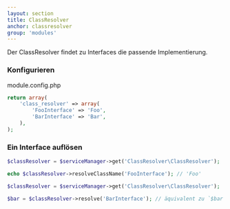 ```yaml
---
layout: section
title: ClassResolver
anchor: classresolver
group: 'modules'
---
```


Der ClassResolver findet zu Interfaces die passende Implementierung.

### Konfigurieren

module.config.php

```php
return array(
    'class_resolver' => array(
        'FooInterface' => 'Foo',
        'BarInterface' => 'Bar',
    ),
);
```

### Ein Interface auflösen

```php
$classResolver = $serviceManager->get('ClassResolver\ClassResolver');

echo $classResolver->resolveClassName('FooInterface'); // 'Foo'
```

```php
$classResolver = $serviceManager->get('ClassResolver\ClassResolver');

$bar = $classResolver->resolve('BarInterface'); // äquivalent zu `$bar = new Bar();`
```